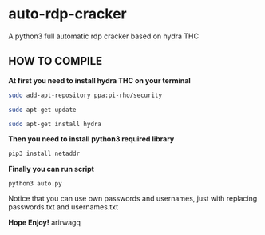 # auto-rdp-cracker
A python3 full automatic rdp cracker based on hydra THC

## HOW TO COMPILE
**At first you need to install hydra THC on your terminal** 
```bash
sudo add-apt-repository ppa:pi-rho/security

sudo apt-get update

sudo apt-get install hydra
```
**Then you need to install python3 required library**
```bash
pip3 install netaddr
```
**Finally you can run script**
```
python3 auto.py
```
Notice that you can use own passwords and usernames,
just with replacing passwords.txt and usernames.txt

**Hope Enjoy!**
arirwagq